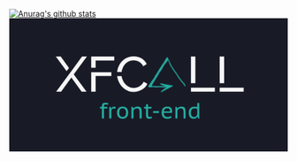 [![Anurag's github stats](https://github-readme-stats.vercel.app/api?username=XFcall&show_icons=true&theme=synthwave)](https://github.com/anuraghazra/github-readme-stats)
![XFCall](./XFCall.png 'XFCal')
